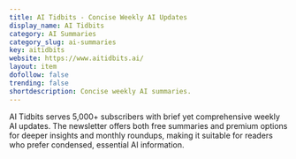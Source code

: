 ```yaml
---
title: AI Tidbits - Concise Weekly AI Updates
display_name: AI Tidbits
category: AI Summaries
category_slug: ai-summaries
key: aitidbits
website: https://www.aitidbits.ai/
layout: item
dofollow: false
trending: false
shortdescription: Concise weekly AI summaries.
---
```

AI Tidbits serves 5,000+ subscribers with brief yet comprehensive weekly AI updates. The newsletter offers both free summaries and premium options for deeper insights and monthly roundups, making it suitable for readers who prefer condensed, essential AI information.

